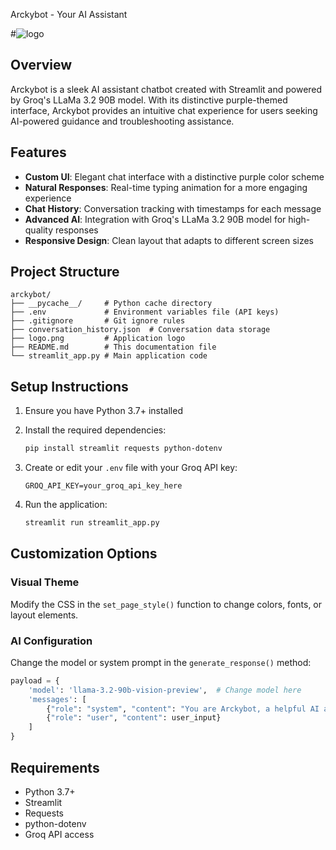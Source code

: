  Arckybot - Your AI Assistant

#![logo](https://github.com/user-attachments/assets/ad887a34-b2e8-4ed4-8a48-8c6885dcd4e6)


## Overview

Arckybot is a sleek AI assistant chatbot created with Streamlit and powered by Groq's LLaMa 3.2 90B model. With its distinctive purple-themed interface, Arckybot provides an intuitive chat experience for users seeking AI-powered guidance and troubleshooting assistance.

## Features

- **Custom UI**: Elegant chat interface with a distinctive purple color scheme
- **Natural Responses**: Real-time typing animation for a more engaging experience
- **Chat History**: Conversation tracking with timestamps for each message
- **Advanced AI**: Integration with Groq's LLaMa 3.2 90B model for high-quality responses
- **Responsive Design**: Clean layout that adapts to different screen sizes

## Project Structure

```
arckybot/
├── __pycache__/     # Python cache directory
├── .env             # Environment variables file (API keys)
├── .gitignore       # Git ignore rules
├── conversation_history.json  # Conversation data storage
├── logo.png         # Application logo
├── README.md        # This documentation file
└── streamlit_app.py # Main application code
```

## Setup Instructions

1. Ensure you have Python 3.7+ installed
2. Install the required dependencies:
   ```bash
   pip install streamlit requests python-dotenv
   ```

3. Create or edit your `.env` file with your Groq API key:
   ```
   GROQ_API_KEY=your_groq_api_key_here
   ```

4. Run the application:
   ```bash
   streamlit run streamlit_app.py
   ```

## Customization Options

### Visual Theme
Modify the CSS in the `set_page_style()` function to change colors, fonts, or layout elements.

### AI Configuration
Change the model or system prompt in the `generate_response()` method:

```python
payload = {
    'model': 'llama-3.2-90b-vision-preview',  # Change model here
    'messages': [
        {"role": "system", "content": "You are Arckybot, a helpful AI assistant for troubleshooting and guidance."},  # Customize personality here
        {"role": "user", "content": user_input}
    ]
}
```

## Requirements

- Python 3.7+
- Streamlit
- Requests
- python-dotenv
- Groq API access
